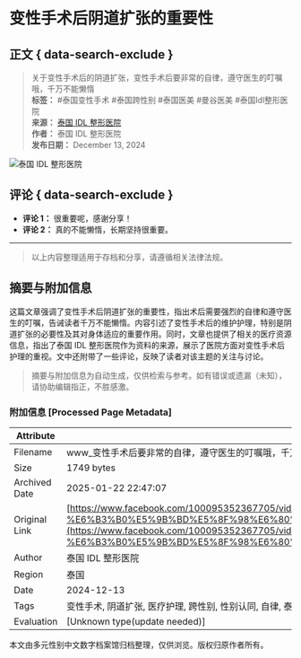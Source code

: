 # 变性手术后阴道扩张的重要性

## 正文 { data-search-exclude }


> 关于变性手术后的阴道扩张，变性手术后要非常的自律，遵守医生的叮嘱哦，千万不能懒惰  
> **标签：** #泰国变性手术 #泰国跨性别 #泰国医美 #曼谷医美 #泰国Idl整形医院  
> **来源：** [泰国 IDL 整形医院](https://www.facebook.com/people/%E6%B3%B0%E5%9B%BD-IDL-%E6%95%B4%E5%BD%A2%E5%8C%BB%E9%99%A2/100095352367705/?__tn__=-UC)  
> **作者：** 泰国 IDL 整形医院  
> **发布日期：** December 13, 2024  

![泰国 IDL 整形医院](https://scontent-sjc3-1.xx.fbcdn.net/v/t15.5256-10/408144927_956788185686049_1461450092967609535_n.jpg?stp=dst-jpg_s960x960_tt6&_nc_cat=101&ccb=1-7&_nc_sid=c3bc4c&_nc_ohc=-lOMq10VvIkQ7kNvgGq_rFp&_nc_zt=23&_nc_ht=scontent-sjc3-1.xx&_nc_gid=AhNO4YZI-7uLCAjJPeZFMzr&oh=00_AYDlERBta4phnj5cI_2Y3iJRKqw1rew15i-99Ni7qWmcAw&oe=678C2960)

## 评论 { data-search-exclude }

- **评论 1：** 很重要呢，感谢分享！
- **评论 2：** 真的不能懒惰，长期坚持很重要。

---

> 以上内容整理适用于存档和分享，请遵循相关法律法规。
<!-- tcd_original_link https://www.facebook.com/100095352367705/videos/%E5%85%B3%E4%BA%8E%E5%8F%98%E6%80%A7%E6%89%8B%E6%9C%AF%E5%90%8E%E7%9A%84%E9%98%B4%E9%81%93%E6%89%A9%E5%BC%A0%E5%8F%98%E6%80%A7%E6%89%8B%E6%9C%AF%E5%90%8E%E8%A6%81%E9%9D%9E%E5%B8%B8%E7%9A%84%E8%87%AA%E5%BE%8B%E9%81%B5%E5%AE%88%E5%8C%BB%E7%94%9F%E7%9A%84%E5%8F%AE%E5%98%B1%E5%93%A6%E5%8D%83%E4%B8%87%E4%B8%8D%E8%83%BD%E6%87%92%E6%83%B0-%E6%B3%B0%E5%9B%BD%E5%8F%98%E6%80%A7%E6%89%8B%E6%9C%AF-%E6%B3%B0%E5%9B%BD%E8%B7%A8%E6%80%A7%E5%88%AB-%E6%B3%B0%E5%9B%BD%E5%8C%BB%E7%BE%8E-%E6%9B%BC%E8%B0%B7%E5%8C%BB%E7%BE%8E-%E6%B3%B0%E5%9B%BDidl%E6%95%B4%E5%BD%A2%E5%8C%BB%E9%99%A2/1374462070167032/ -->


## 摘要与附加信息

<!-- tcd_abstract -->
这篇文章强调了变性手术后阴道扩张的重要性，指出术后需要强烈的自律和遵守医生的叮嘱，告诫读者千万不能懒惰。内容引述了变性手术后的维护护理，特别是阴道扩张的必要性及其对身体适应的重要作用。同时，文章也提供了相关的医疗资源信息，指出了泰国 IDL 整形医院作为资料的来源，展示了医院方面对变性手术后护理的重视。文中还附带了一些评论，反映了读者对该主题的关注与讨论。
<!-- tcd_abstract_end -->

> 摘要与附加信息为自动生成，仅供检索与参考。如有错误或遗漏（未知），请协助编辑指正，不胜感激。

### 附加信息 [Processed Page Metadata]

| Attribute       | Value                                  |
|-----------------|----------------------------------------|
| Filename        | www_变性手术后要非常的自律，遵守医生的叮嘱哦，千万不能懒惰_泰国_.md                             |
| Size            | 1749 bytes                           |
| Archived Date   | 2025-01-22 22:47:07                             |
| Original Link   | [https://www.facebook.com/100095352367705/videos/%E5%85%B3%E4%BA%8E%E5%8F%98%E6%80%A7%E6%89%8B%E6%9C%AF%E5%90%8E%E7%9A%84%E9%98%B4%E9%81%93%E6%89%A9%E5%BC%A0%E5%8F%98%E6%80%A7%E6%89%8B%E6%9C%AF%E5%90%8E%E8%A6%81%E9%9D%9E%E5%B8%B8%E7%9A%84%E8%87%AA%E5%BE%8B%E9%81%B5%E5%AE%88%E5%8C%BB%E7%94%9F%E7%9A%84%E5%8F%AE%E5%98%B1%E5%93%A6%E5%8D%83%E4%B8%87%E4%B8%8D%E8%83%BD%E6%87%92%E6%83%B0-%E6%B3%B0%E5%9B%BD%E5%8F%98%E6%80%A7%E6%89%8B%E6%9C%AF-%E6%B3%B0%E5%9B%BD%E8%B7%A8%E6%80%A7%E5%88%AB-%E6%B3%B0%E5%9B%BD%E5%8C%BB%E7%BE%8E-%E6%9B%BC%E8%B0%B7%E5%8C%BB%E7%BE%8E-%E6%B3%B0%E5%9B%BDidl%E6%95%B4%E5%BD%A2%E5%8C%BB%E9%99%A2/1374462070167032/](https://www.facebook.com/100095352367705/videos/%E5%85%B3%E4%BA%8E%E5%8F%98%E6%80%A7%E6%89%8B%E6%9C%AF%E5%90%8E%E7%9A%84%E9%98%B4%E9%81%93%E6%89%A9%E5%BC%A0%E5%8F%98%E6%80%A7%E6%89%8B%E6%9C%AF%E5%90%8E%E8%A6%81%E9%9D%9E%E5%B8%B8%E7%9A%84%E8%87%AA%E5%BE%8B%E9%81%B5%E5%AE%88%E5%8C%BB%E7%94%9F%E7%9A%84%E5%8F%AE%E5%98%B1%E5%93%A6%E5%8D%83%E4%B8%87%E4%B8%8D%E8%83%BD%E6%87%92%E6%83%B0-%E6%B3%B0%E5%9B%BD%E5%8F%98%E6%80%A7%E6%89%8B%E6%9C%AF-%E6%B3%B0%E5%9B%BD%E8%B7%A8%E6%80%A7%E5%88%AB-%E6%B3%B0%E5%9B%BD%E5%8C%BB%E7%BE%8E-%E6%9B%BC%E8%B0%B7%E5%8C%BB%E7%BE%8E-%E6%B3%B0%E5%9B%BDidl%E6%95%B4%E5%BD%A2%E5%8C%BB%E9%99%A2/1374462070167032/)                       |
| Author          | 泰国 IDL 整形医院                               |
| Region          | 泰国                               |
| Date            | 2024-12-13                                 |
| Tags            | 变性手术, 阴道扩张, 医疗护理, 跨性别, 性别认同, 自律, 泰国医美, 健康教育, 患者体验, 医生建议                                 |
| Evaluation            | [Unknown type(update needed)]                                 |
<!-- tcd_table_end -->

本文由多元性别中文数字档案馆归档整理，仅供浏览。版权归原作者所有。
